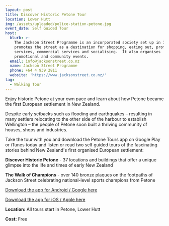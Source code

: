 ```yaml
---
layout: post
title: Discover Historic Petone Tour
location: Lower Hutt
img: /assets/uploaded/police-station-petone.jpg
event_date: Self Guided Tour
host:
  blurb: >-
    The Jackson Street Programme is an incorporated society set up in 1993. It
    promotes the street as a destination for shopping, eating out, professional
    services, commercial services and socialising.  It also organises
    promotional and community events.
  email: info@jacksonstreet.co.nz
  name: Jackson Street Programme
  phone: +64 4 939 2811
  website: 'https://www.jacksonstreet.co.nz/'
tag:
  - Walking Tour
---
```

Enjoy historic Petone at your own pace and learn about how Petone became the first European settlement in New Zealand. 

Despite early setbacks such as flooding and earthquakes – resulting in many settlers relocating to the other side of the harbour to establish Wellington – the people of Petone soon built a thriving community of houses, shops and industries.

Take the tour with you and download the Petone Tours app on Google Play or iTunes today and listen or read two self guided tours of the fascinating stories behind New Zealand's first organised European settlement:

**Discover Historic Petone** - 37 locations and buildings that offer a unique glimpse into the life and times of early New Zealand

**The Walk of Champions** - over 140 bronze plaques on the footpaths of Jackson Street celebrating national-level sports champions from Petone

[Download the app for Android / Google here](https://play.google.com/store/apps/details?id=com.mytoursapp.android.app1001)

[Download the app for iOS / Apple here](https://itunes.apple.com/us/app/tour-petone/id1166368185?mt=8)

**Location:** All tours start in Petone, Lower Hutt

**Cost:** Free
